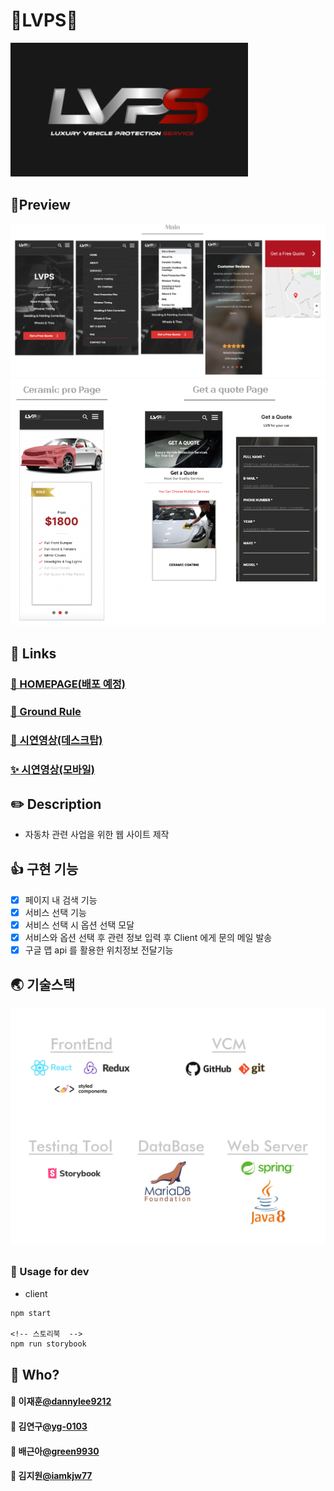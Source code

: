 # 🚕LVPS🚗

<img src="https://github.com/FDS-18-Final-Project/lvps/blob/develop/src/assets/logo_readme.PNG?raw=true" />

<div style="margin-bottom:30px"></div>

## 🗽Preview

<img src="https://github.com/FDS-18-Final-Project/lvps/blob/develop/src/assets/readme_01.PNG?raw=true" />
<img src="https://github.com/FDS-18-Final-Project/lvps/blob/develop/src/assets/readme_02.PNG?raw=true" />

<div style="margin-bottom:30px"></div>

## :wave: Links

### [🎲 HOMEPAGE(배포 예정)](https://lvps.ca/)

### [🧱 Ground Rule](https://trello.com/b/vyPEnPyt/lvps)

### [🎉 시연영상(데스크탑)](https://www.loom.com/share/68f44f1bc133419ea500c3c06b3dce9d)

### [✨ 시연영상(모바일)](https://www.loom.com/share/1de6593ea320467c82a4a0a66dbedeee)

<div style="margin-bottom:30px"></div>

## ✏️ Description

- 자동차 관련 사업을 위한 웹 사이트 제작

<div style="margin-bottom:30px"></div>

## 👍 구현 기능

- [x] 페이지 내 검색 기능
- [x] 서비스 선택 기능
- [x] 서비스 선택 시 옵션 선택 모달
- [x] 서비스와 옵션 선택 후 관련 정보 입력 후 Client 에게 문의 메일 발송
- [x] 구글 맵 api 를 활용한 위치정보 전달기능

<div style="margin-bottom:30px"></div>

## 🌏 기술스택

<img src="https://github.com/FDS-18-Final-Project/lvps/blob/develop/src/assets/readme_03.PNG?raw=true" />

<div style="margin-bottom:30px"></div>

### 📘 Usage for dev

- client

```
npm start

<!-- 스토리북  -->
npm run storybook
```

<div style="margin-bottom:30px"></div>

## 🤔 Who?

#### 👨 이재훈[@dannylee9212](https://github.com/dannylee9212)

#### 👦 김연구[@yg-0103](https://github.com/yg-0103)

#### 👩 배근아[@green9930](https://github.com/green9930)

#### 👸 김지원[@iamkjw77](https://github.com/iamkjw77)
